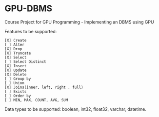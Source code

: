 # GPU-DBMS
Course Project for GPU Programming - Implementing an DBMS using GPU

Features to be supported:

    [X] Create
    [ ] Alter
    [X] Drop
    [X] Truncate
    [X] Select
    [ ] Select Distinct
    [X] Insert
    [X] Update
    [X] Delete
    [ ] Group by
    [ ] Union
    [X] Joins(inner, left, right , full)
    [ ] Exists
    [ ] Order by
    [ ] MIN, MAX, COUNT, AVG, SUM

Data types to be supported: boolean, int32, float32, varchar, datetime.
